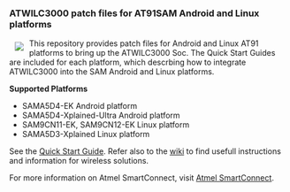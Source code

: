 ### ATWILC3000 patch files for AT91SAM Android and Linux platforms 

<a href="http://www.atmel.com"><img src="http://www.atmel.com/Images/atmel.png" align="left" hspace="10" vspace="6"></a>

This repository provides patch files for Android and Linux AT91 platforms to bring up the ATWILC3000 Soc. The Quick Start Guides are included for each platform, which descrbing how to integrate ATWILC3000 into the SAM Android and Linux platforms. 

**Supported Platforms**

* SAMA5D4-EK Android platform
* SAMA5D4-Xplained-Ultra Android platform
* SAM9CN11-EK, SAM9CN12-EK Linux platform
* SAMA5D3-Xplained Linux platform

See the [Quick Start Guide](https://github.com/atwilc3000/driver/wiki/quick-start-guide). Refer also to the [wiki](https://github.com/atwilc3000/driver/wiki) to find usefull instructions and information for wireless solutions. 

For more information on Atmel SmartConnect, visit [Atmel SmartConnect](http://www.atmel.com/products/wireless/wifi/smart-connect.aspx).
